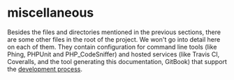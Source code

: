 # miscellaneous

Besides the files and directories mentioned in the previous sections, there are some other files in the root of the project. We won't go into detail here on each of them. They contain configuration for command line tools (like Phing, PHPUnit and PHP_CodeSniffer) and hosted services (like Travis CI, Coveralls, and the tool generating this documentation, GitBook) that support the [development process](../../development_process.md).